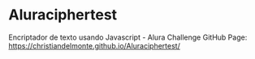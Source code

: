 # Aluraciphertest
Encriptador de texto usando Javascript - Alura Challenge
GitHub Page: https://christiandelmonte.github.io/Aluraciphertest/

